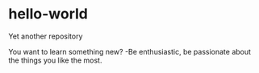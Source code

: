 # hello-world
Yet another repository

You want to learn something new?
-Be enthusiastic, be passionate about the things you like the most.
